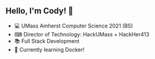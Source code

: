 ## Hello, I'm Cody! 👋

- 💻 UMass Amherst Computer Science 2021 (BS)
- ⌨ Director of Technology: HackUMass + HackHer413 
- 📚 Full Stack Development
- 🐋 Currently learning Docker!
